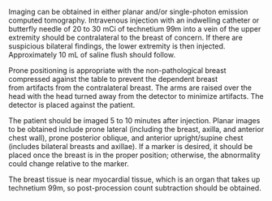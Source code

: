 Imaging can be obtained in either planar and/or single-photon emission computed tomography. Intravenous injection with an indwelling catheter or butterfly needle of 20 to 30 mCi of technetium 99m into a vein of the upper extremity should be contralateral to the breast of concern. If there are suspicious bilateral findings, the lower extremity is then injected. Approximately 10 mL of saline flush should follow.

Prone positioning is appropriate with the non-pathological breast compressed against the table to prevent the dependent breast from artifacts from the contralateral breast. The arms are raised over the head with the head turned away from the detector to minimize artifacts. The detector is placed against the patient.

The patient should be imaged 5 to 10 minutes after injection. Planar images to be obtained include prone lateral (including the breast, axilla, and anterior chest wall), prone posterior oblique, and anterior upright/supine chest (includes bilateral breasts and axillae). If a marker is desired, it should be placed once the breast is in the proper position; otherwise, the abnormality could change relative to the marker.

The breast tissue is near myocardial tissue, which is an organ that takes up technetium 99m, so post-procession count subtraction should be obtained.